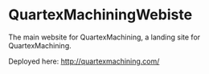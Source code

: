 # QuartexMachiningWebiste
The main website for QuartexMachining, a landing site for QuartexMachining.

Deployed here: http://quartexmachining.com/
